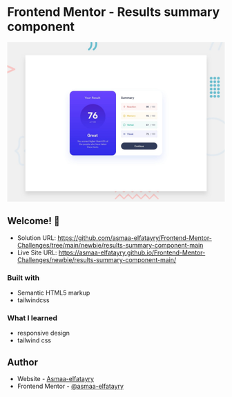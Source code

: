 # Frontend Mentor - Results summary component

![Design preview for the Results summary component coding challenge](./design/desktop-preview.jpg)


## Welcome! 👋

- Solution URL: https://github.com/asmaa-elfatayry/Frontend-Mentor-Challenges/tree/main/newbie/results-summary-component-main
- Live Site URL: https://asmaa-elfatayry.github.io/Frontend-Mentor-Challenges/newbie/results-summary-component-main/


### Built with

- Semantic HTML5 markup
- tailwindcss


### What I learned


- responsive design
- tailwind css


## Author

- Website - [Asmaa-elfatayry](https://github.com/asmaa-elfatayry)
- Frontend Mentor - [@asmaa-elfatayry](https://www.frontendmentor.io/profile/asmaa-elfatayry)

